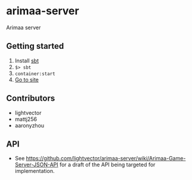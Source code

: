 # arimaa-server
Arimaa server

## Getting started

1. Install [sbt](http://www.scala-sbt.org/download.html)
2. `$> sbt`
3. `container:start`
4. [Go to site](http://localhost:8080)

## Contributors

* lightvector
* mattj256
* aaronyzhou

## API

* See https://github.com/lightvector/arimaa-server/wiki/Arimaa-Game-Server-JSON-API for a draft of the API being targeted for implementation.
